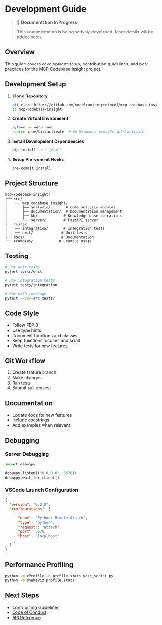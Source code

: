 # Development Guide

> 🚧 **Documentation In Progress**
> 
> This documentation is being actively developed. More details will be added soon.

## Overview

This guide covers development setup, contribution guidelines, and best practices for the MCP Codebase Insight project.

## Development Setup

1. **Clone Repository**
   ```bash
   git clone https://github.com/modelcontextprotocol/mcp-codebase-insight
   cd mcp-codebase-insight
   ```

2. **Create Virtual Environment**
   ```bash
   python -m venv venv
   source venv/bin/activate  # On Windows: venv\Scripts\activate
   ```

3. **Install Development Dependencies**
   ```bash
   pip install -e ".[dev]"
   ```

4. **Setup Pre-commit Hooks**
   ```bash
   pre-commit install
   ```

## Project Structure

```
mcp-codebase-insight/
├── src/
│   └── mcp_codebase_insight/
│       ├── analysis/       # Code analysis modules
│       ├── documentation/  # Documentation management
│       ├── kb/            # Knowledge base operations
│       └── server/        # FastAPI server
├── tests/
│   ├── integration/       # Integration tests
│   └── unit/             # Unit tests
├── docs/                 # Documentation
└── examples/            # Example usage
```

## Testing

```bash
# Run unit tests
pytest tests/unit

# Run integration tests
pytest tests/integration

# Run with coverage
pytest --cov=src tests/
```

## Code Style

- Follow PEP 8
- Use type hints
- Document functions and classes
- Keep functions focused and small
- Write tests for new features

## Git Workflow

1. Create feature branch
2. Make changes
3. Run tests
4. Submit pull request

## Documentation

- Update docs for new features
- Include docstrings
- Add examples when relevant

## Debugging

### Server Debugging
```python
import debugpy

debugpy.listen(("0.0.0.0", 5678))
debugpy.wait_for_client()
```

### VSCode Launch Configuration
```json
{
  "version": "0.2.0",
  "configurations": [
    {
      "name": "Python: Remote Attach",
      "type": "python",
      "request": "attach",
      "port": 5678,
      "host": "localhost"
    }
  ]
}
```

## Performance Profiling

```bash
python -m cProfile -o profile.stats your_script.py
python -m snakeviz profile.stats
```

## Next Steps

- [Contributing Guidelines](CONTRIBUTING.md)
- [Code of Conduct](CODE_OF_CONDUCT.md)
- [API Reference](../api/rest-api.md) 